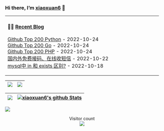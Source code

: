 ### Hi there, I’m [xiaoxuan6](https://xiaoxuan6.github.io/) 👋 

<table width="800px">
<tr>

<td valign="top" width="50%">

#### 🤹‍♀️ <a href="https://xiaoxuan6.github.io/" target="_blank">Recent Blog</a>

<!-- blog starts -->
<a href='https://xiaoxuan6.github.io/posts/63b7cc13.html' target='_blank'>Github Top 200 Python</a> - 2022-10-24<br/>
<a href='https://xiaoxuan6.github.io/posts/9483327d.html' target='_blank'>Github Top 200 Go</a> - 2022-10-24<br/>
<a href='https://xiaoxuan6.github.io/posts/54e5375a.html' target='_blank'>Github Top 200 PHP</a> - 2022-10-24<br/>
<a href='https://xiaoxuan6.github.io/posts/26fe934c.html' target='_blank'>国内外免费接码、在线收短信</a> - 2022-10-22<br/>
<a href='https://xiaoxuan6.github.io/posts/ea71eba6.html' target='_blank'>mysql中 in 和 exists 区别?</a> - 2022-10-18<br/>

<!-- blog ends -->

</td>
</tr>

</table>

|<img src="https://github-readme-stats.vercel.app/api?username=xiaoxuan6&hide_title=true&hide_border=true&show_icons=true&include_all_commits=true&line_height=21&bg_color=0,EC6C6C,FFD479,FFFC79,73FA79&theme=graywhite&locale=cn" />|<img src="https://github-readme-stats.vercel.app/api/top-langs/?username=xiaoxuan6&layout=compact&theme=tokyonight&langs_count=10"/>|
|-|-|


|![](https://github-readme-stats.vercel.app/api?username=xiaoxuan6&&show_icons=true&title_color=ffffff&icon_color=bb2acf&text_color=daf7dc&bg_color=151515)|[![xiaoxuan6's github Stats](https://stats.justsong.cn/api/github?username=xiaoxuan6&theme=dark)](https://github.com/xiaoxuan6/xiaoxuan6/) |
|-|-|


![](https://activity-graph.herokuapp.com/graph?username=xiaoxuan6&theme=redical)


<p align="center"> 
  Visitor count<br>
  <img src="https://profile-counter.glitch.me/xiaoxuan6/count.svg" />
</p>
